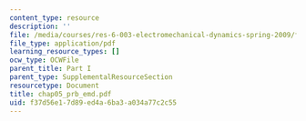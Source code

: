 ```yaml
---
content_type: resource
description: ''
file: /media/courses/res-6-003-electromechanical-dynamics-spring-2009/f37d56e17d89ed4a6ba3a034a77c2c55_chap05_prb_emd.pdf
file_type: application/pdf
learning_resource_types: []
ocw_type: OCWFile
parent_title: Part I
parent_type: SupplementalResourceSection
resourcetype: Document
title: chap05_prb_emd.pdf
uid: f37d56e1-7d89-ed4a-6ba3-a034a77c2c55
---
```

